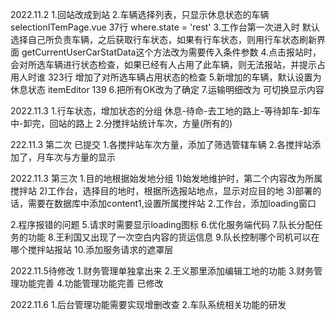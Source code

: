 2022.11.2
1.回站改成到站
2.车辆选择列表，只显示休息状态的车辆
selectionITemPage.vue 37行
where.state = 'rest'
3.工作台第一次进入时 默认选择自己所负责车辆，之后获取行车状态，如果有行车状态，则用行车状态刷新界面
getCurrentUserCarStatData这个方法改为需要传入条件参数
4.点击报站时，会对所选车辆进行状态检查，如果已经有人占用了此车辆，则无法报站，并提示占用人时谁
323行 增加了对所选车辆占用状态的检查
5.新增加的车辆，默认设置为休息状态
itemEditor 139
6.把所有OK改为了确定
7.运输明细改为 可切换显示内容

2022.11.3
1.行车状态，增加状态的分组
休息-待命-去工地的路上-等待卸车-卸车中-卸完，回站的路上
2.分搅拌站统计车次，方量(所有的)


222.11.3 第二次 已提交
1.各搅拌站车次方量，添加了筛选管辖车辆
2.各搅拌站添加了，月车次与方量的显示


2022.11.3 第三次
1.目的地根据始发地分组
1)始发地维护时，第二个内容改为所属搅拌站
2)工作台，选择目的地时，根据所选报站地点，显示对应目的地
3)部署的话，需要在数据库中添加content1,设置所属搅拌站
2.工作台，添加loading窗口


2.程序报错的问题
5.请求时需要显示loading图标
6.优化服务端代码
7.队长分配任务的功能
8.王利国又出现了一次空白内容的货运信息
9.队长控制哪个司机可以在哪个搅拌站报站
10.添加服务请求的遮罩层




2022.11.5待修改
1.财务管理单独拿出来
2.王义那里添加编辑工地的功能
3.财务管理功能完善
4.功能管理功能完善
已修改




2022.11.6
1.后台管理功能需要实现增删改查
2.车队系统相关功能的研发




